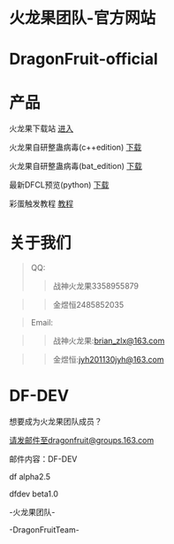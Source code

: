 # 火龙果团队-官方网站
# DragonFruit-official
# 产品
火龙果下载站 
[进入](https://ah26912929.icoc.ws/col.jsp?id=101)  

火龙果自研整蛊病毒(c++edition)
[下载](launchit.zip) 

火龙果自研整蛊病毒(bat_edition)
[下载](火龙果团队-自研病毒.zip)

最新DFCL预览(python)
[下载](DFCRAFT.zip) 

彩蛋触发教程
[教程](QQ图片20220506104044.jpg)


# 关于我们 
>QQ: 
>>战神火龙果3358955879 

>>金煜恒2485852035 

>Email: 

>>战神火龙果:brian_zlx@163.com 

>>金煜恒:jyh201130jyh@163.com 

# DF-DEV 
想要成为火龙果团队成员？ 

请发邮件至dragonfruit@groups.163.com

邮件内容：DF-DEV 

df alpha2.5 

dfdev beta1.0

   -火龙果团队- 
   
-DragonFruitTeam-  

